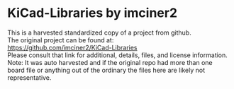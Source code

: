 
# KiCad-Libraries by imciner2  
This is a harvested standardized copy of a project from github.  
The original project can be found at:  
https://github.com/imciner2/KiCad-Libraries  
Please consult that link for additional, details, files, and license information.  
Note: It was auto harvested and if the original repo had more than one board file or anything out of the ordinary the files here are likely not representative.  
    